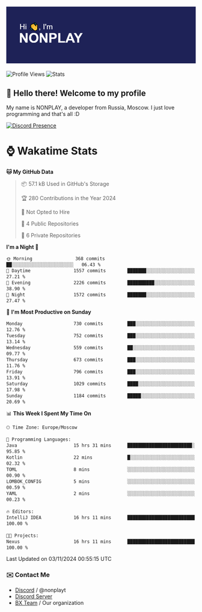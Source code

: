![Discord Presence](./header.png)
<br></br>
![Profile Views](https://komarev.com/ghpvc/?username=NONPLAYT&color=blue&style=for-the-badge)
![Stats](https://img.shields.io/badge/0%25-OPTIMIZED-orange?style=for-the-badge)


## :wave: Hello there! Welcome to my profile

My name is NONPLAY, a developer from Russia, Moscow. I just love programming and that's all :D

[![Discord Presence](https://lanyard.cnrad.dev/api/597087584090587177?showDisplayName=true)](https://discord.com/users/597087584090587177) 

# ⌚ Wakatime Stats

<!--START_SECTION:waka-->
**🐱 My GitHub Data** 

> 📦 57.1 kB Used in GitHub's Storage 
 > 
> 🏆 280 Contributions in the Year 2024
 > 
> 🚫 Not Opted to Hire
 > 
> 📜 4 Public Repositories 
 > 
> 🔑 6 Private Repositories 
 > 
**I'm a Night 🦉** 

```text
🌞 Morning                368 commits         ██░░░░░░░░░░░░░░░░░░░░░░░   06.43 % 
🌆 Daytime                1557 commits        ███████░░░░░░░░░░░░░░░░░░   27.21 % 
🌃 Evening                2226 commits        ██████████░░░░░░░░░░░░░░░   38.90 % 
🌙 Night                  1572 commits        ███████░░░░░░░░░░░░░░░░░░   27.47 % 
```
📅 **I'm Most Productive on Sunday** 

```text
Monday                   730 commits         ███░░░░░░░░░░░░░░░░░░░░░░   12.76 % 
Tuesday                  752 commits         ███░░░░░░░░░░░░░░░░░░░░░░   13.14 % 
Wednesday                559 commits         ██░░░░░░░░░░░░░░░░░░░░░░░   09.77 % 
Thursday                 673 commits         ███░░░░░░░░░░░░░░░░░░░░░░   11.76 % 
Friday                   796 commits         ███░░░░░░░░░░░░░░░░░░░░░░   13.91 % 
Saturday                 1029 commits        ████░░░░░░░░░░░░░░░░░░░░░   17.98 % 
Sunday                   1184 commits        █████░░░░░░░░░░░░░░░░░░░░   20.69 % 
```


📊 **This Week I Spent My Time On** 

```text
🕑︎ Time Zone: Europe/Moscow

💬 Programming Languages: 
Java                     15 hrs 31 mins      ████████████████████████░   95.85 % 
Kotlin                   22 mins             █░░░░░░░░░░░░░░░░░░░░░░░░   02.32 % 
TOML                     8 mins              ░░░░░░░░░░░░░░░░░░░░░░░░░   00.90 % 
LOMBOK_CONFIG            5 mins              ░░░░░░░░░░░░░░░░░░░░░░░░░   00.59 % 
YAML                     2 mins              ░░░░░░░░░░░░░░░░░░░░░░░░░   00.23 % 

🔥 Editors: 
IntelliJ IDEA            16 hrs 11 mins      █████████████████████████   100.00 % 

🐱‍💻 Projects: 
Nexus                    16 hrs 11 mins      █████████████████████████   100.00 % 
```


 Last Updated on 03/11/2024 00:55:15 UTC
<!--END_SECTION:waka-->

### ✉️ Contact Me

- [Discord](https://discord.com/users/597087584090587177) / @nonplayt
- [Discord Server](https://discord.gg/p7cxhw7E2M)
- [BX Team](https://github.com/BX-Team) / Our organization
